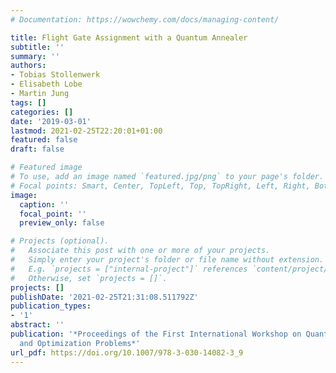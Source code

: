 ```yaml
---
# Documentation: https://wowchemy.com/docs/managing-content/

title: Flight Gate Assignment with a Quantum Annealer
subtitle: ''
summary: ''
authors:
- Tobias Stollenwerk
- Elisabeth Lobe
- Martin Jung
tags: []
categories: []
date: '2019-03-01'
lastmod: 2021-02-25T22:20:01+01:00
featured: false
draft: false

# Featured image
# To use, add an image named `featured.jpg/png` to your page's folder.
# Focal points: Smart, Center, TopLeft, Top, TopRight, Left, Right, BottomLeft, Bottom, BottomRight.
image:
  caption: ''
  focal_point: ''
  preview_only: false

# Projects (optional).
#   Associate this post with one or more of your projects.
#   Simply enter your project's folder or file name without extension.
#   E.g. `projects = ["internal-project"]` references `content/project/deep-learning/index.md`.
#   Otherwise, set `projects = []`.
projects: []
publishDate: '2021-02-25T21:31:08.511792Z'
publication_types:
- '1'
abstract: ''
publication: '*Proceedings of the First International Workshop on Quantum Technology
  and Optimization Problems*'
url_pdf: https://doi.org/10.1007/978-3-030-14082-3_9
---
```

